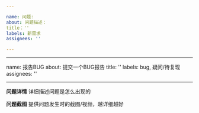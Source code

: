 ```yaml
---

name: 问题: 
about: 问题描述：
title：''
labels: 新需求
assignees: ''

---
```


---
name: 报告BUG
about: 提交一个BUG报告
title: ''
labels: bug, 疑问/待复现
assignees: ''

---

**问题详情**
详细描述问题是怎么出现的

**问题截图**
提供问题发生时的截图/视频，越详细越好
